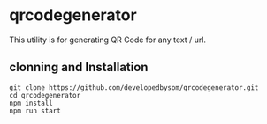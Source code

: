 # qrcodegenerator

This utility is for generating QR Code for any text / url.

## clonning and Installation
```
git clone https://github.com/developedbysom/qrcodegenerator.git
cd qrcodegenerator
npm install
npm run start
```
